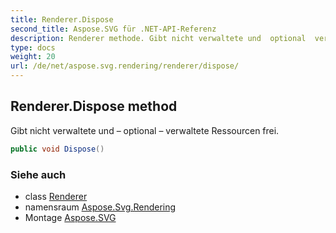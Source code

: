 ```yaml
---
title: Renderer.Dispose
second_title: Aspose.SVG für .NET-API-Referenz
description: Renderer methode. Gibt nicht verwaltete und  optional  verwaltete Ressourcen frei.
type: docs
weight: 20
url: /de/net/aspose.svg.rendering/renderer/dispose/
---
```

## Renderer.Dispose method

Gibt nicht verwaltete und – optional – verwaltete Ressourcen frei.

```csharp
public void Dispose()
```

### Siehe auch

* class [Renderer](../)
* namensraum [Aspose.Svg.Rendering](../../renderer/)
* Montage [Aspose.SVG](../../../)


